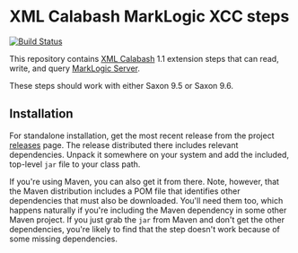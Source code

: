 # XML Calabash MarkLogic XCC steps

[![Build Status](https://travis-ci.org/ndw/xmlcalabash1-xcc.svg?branch=master)](https://travis-ci.org/ndw/xmlcalabash1-xcc.svg?branch=master)

This repository contains
[XML Calabash](http://github.com/ndw/xmlcalabash1) 1.1 extension
steps that can read, write, and query
[MarkLogic Server](http://marklogic.com/).

These steps should work with either Saxon 9.5 or Saxon 9.6.

## Installation

For standalone installation, get the most recent release from the project
[releases](http://github.com/ndw/xmlcalabash1-xcc/releases) page.
The release distributed there includes
relevant dependencies. Unpack it somewhere on your system and add the
included, top-level `jar` file to your class path.

If you're using Maven, you can also get it from there. Note, however, that
the Maven distribution includes a POM file that identifies other dependencies
that must also be downloaded. You'll need them too, which happens naturally
if you're including the Maven dependency in some other Maven project.
If you just grab the `jar` from Maven and don't get the other dependencies,
you're likely to find that the step doesn't work because of some missing
dependencies.
